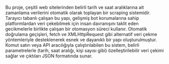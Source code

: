 Bu proje, çeşitli web sitelerinden belirli tarih ve saat aralıklarına ait zamanlama verilerini otomatik olarak toplayan bir scraping sistemidir. 
Tarayıcı tabanlı çalışan bu yapı, gelişmiş bot korumalarına sahip platformlardan veri çekebilmek için insan davranışını taklit eden gecikmelerle
birlikte çalışan bir otomasyon süreci kullanır. Otomatik doğrulama geçişleri, fetch ve XMLHttpRequest gibi alternatif veri çekme yöntemleriyle 
desteklenerek esnek ve dayanıklı bir yapı oluşturulmuştur. Komut satırı veya API aracılığıyla çalıştırılabilen bu sistem, belirli parametrelerle (tarih, saat aralığı, kişi sayısı gibi)
özelleştirilebilir veri çekimi sağlar ve çıktıları JSON formatında sunar.
